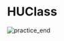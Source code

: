 # HUClass

![practice_end](https://user-images.githubusercontent.com/62324197/140604920-916aec97-4866-4f79-a4e2-fac2483e5e19.jpg)

